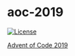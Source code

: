 # aoc-2019

[![License](https://img.shields.io/github/license/seankhliao/aoc-2019.svg?style=flat-square)](LICENSE)

[Advent of Code 2019](https://adventofcode.com/2019)
